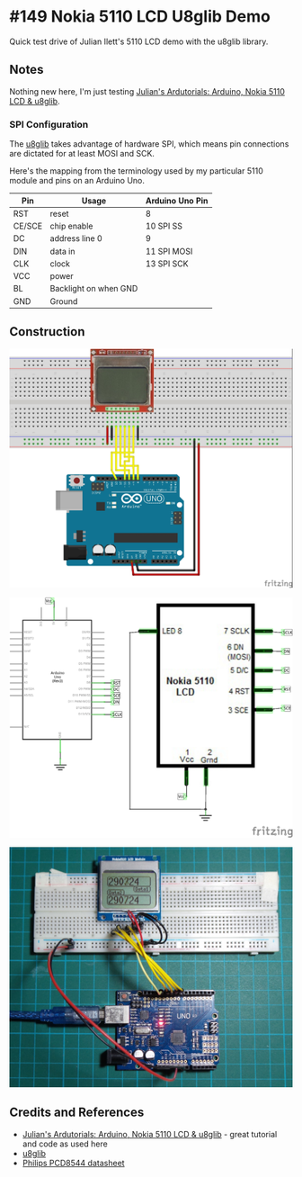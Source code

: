 # #149 Nokia 5110 LCD U8glib Demo

Quick test drive of Julian Ilett's 5110 LCD demo with the u8glib library.

## Notes

Nothing new here, I'm just testing [Julian's Ardutorials: Arduino, Nokia 5110 LCD & u8glib](https://youtu.be/t31n6Y-0bYg).

### SPI Configuration

The [u8glib](https://github.com/olikraus/u8glib) takes advantage of hardware SPI, which means
pin connections are dictated for at least MOSI and SCK.

Here's the mapping from the terminology used by my particular 5110 module and pins on an Arduino Uno.

| Pin    | Usage                 | Arduino Uno Pin |
|--------|-----------------------|-----------------|
| RST    | reset                 | 8               |
| CE/SCE | chip enable           | 10 SPI SS       |
| DC     | address line 0        | 9               |
| DIN    | data in               | 11 SPI MOSI     |
| CLK    | clock                 | 13 SPI SCK      |
| VCC    | power                 |                 |
| BL     | Backlight on when GND |                 |
| GND    | Ground                |                 |

## Construction

![Breadboard](./assets/JuliansU8glibDemo_bb.jpg?raw=true)

![The Schematic](./assets/JuliansU8glibDemo_schematic.jpg?raw=true)

![The Build](./assets/JuliansU8glibDemo_build.jpg?raw=true)

## Credits and References

* [Julian's Ardutorials: Arduino, Nokia 5110 LCD & u8glib](https://youtu.be/t31n6Y-0bYg) - great tutorial and code as used here
* [u8glib](https://github.com/olikraus/u8glib)
* [Philips PCD8544 datasheet](http://eia.udg.edu/~forest/PCD8544_1.pdf)
